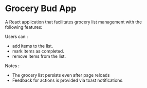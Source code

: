 # Grocery Bud App

A React application that facilitates grocery list management with the following features:

Users can :

- add items to the list.
- mark items as completed.
- remove items from the list.

Notes :

- The grocery list persists even after page reloads
- Feedback for actions is provided via toast notifications.
